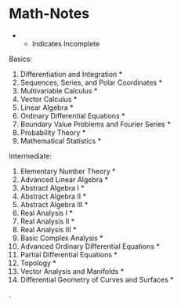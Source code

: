 # Math-Notes


* - Indicates Incomplete


Basics:
1. Differentiation and Integration *
2. Sequences, Series, and Polar Coordinates *
3. Multivariable Calculus *
5. Vector Calculus *
6. Linear Algebra *
7. Ordinary Differential Equations *
8. Boundary Value Problems and Fourier Series *
9. Probability Theory *
10. Mathematical Statistics *

Intermediate:
1. Elementary Number Theory *
2. Advanced Linear Algebra  *
3. Abstract Algebra I *
4. Abstract Algebra II *
5. Abstract Algebra III *
6. Real Analysis I *
7. Real Analysis II *
8. Real Analysis III *
9. Basic Complex Analysis *
10. Advanced Ordinary Differential Equations *
11. Partial Differential Equations *
12. Topology *
13. Vector Analysis and Manifolds *
14. Differential Geometry of Curves and Surfaces *







   











       

    
  .   













